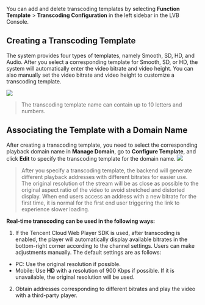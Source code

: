 You can add and delete transcoding templates by selecting **Function Template** > **Transcoding Configuration** in the left sidebar in the LVB Console.
## Creating a Transcoding Template

The system provides four types of templates, namely Smooth, SD, HD, and Audio. After you select a corresponding template for Smooth, SD, or HD, the system will automatically enter the video bitrate and video height. You can also manually set the video bitrate and video height to customize a transcoding template.

![](https://main.qcloudimg.com/raw/c3208fe3e06c785041954f176960dc8a.png)

>The transcoding template name can contain up to 10 letters and numbers.

## Associating the Template with a Domain Name

After creating a transcoding template, you need to select the corresponding playback domain name in **Manage Domain**, go to **Configure Template**, and click **Edit** to specify the transcoding template for the domain name.
![](https://main.qcloudimg.com/raw/7c78f911a92f05293777f19957695874.png)

>After you specify a transcoding template, the backend will generate different playback addresses with different bitrates for easier use. The original resolution of the stream will be as close as possible to the original aspect ratio of the video to avoid stretched and distorted display.
> When end users access an address with a new bitrate for the first time, it is normal for the first end user triggering the link to experience slower loading.


**Real-time transcoding can be used in the following ways:**

1. If the Tencent Cloud Web Player SDK is used, after transcoding is enabled, the player will automatically display available bitrates in the bottom-right corner according to the channel settings. Users can make adjustments manually. The default settings are as follows:
 - PC: Use the original resolution if possible.
 - Mobile: Use **HD** with a resolution of 900 Kbps if possible. If it is unavailable, the original resolution will be used.
2. Obtain addresses corresponding to different bitrates and play the video with a third-party player.
